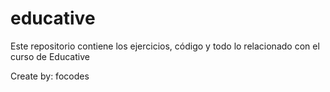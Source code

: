 # educative
Este repositorio contiene los ejercicios, código y todo lo relacionado con el curso de Educative

Create by: focodes
